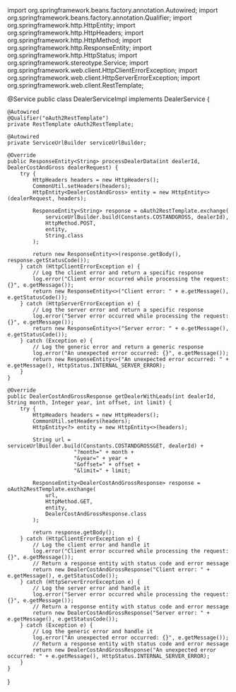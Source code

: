import org.springframework.beans.factory.annotation.Autowired;
import org.springframework.beans.factory.annotation.Qualifier;
import org.springframework.http.HttpEntity;
import org.springframework.http.HttpHeaders;
import org.springframework.http.HttpMethod;
import org.springframework.http.ResponseEntity;
import org.springframework.http.HttpStatus;
import org.springframework.stereotype.Service;
import org.springframework.web.client.HttpClientErrorException;
import org.springframework.web.client.HttpServerErrorException;
import org.springframework.web.client.RestTemplate;

@Service
public class DealerServiceImpl implements DealerService {

    @Autowired
    @Qualifier("oAuth2RestTemplate")
    private RestTemplate oAuth2RestTemplate;

    @Autowired
    private ServiceUrlBuilder serviceUrlBuilder;

    @Override
    public ResponseEntity<String> processDealerData(int dealerId, DealerCostAndGross dealerRequest) {
        try {
            HttpHeaders headers = new HttpHeaders();
            CommonUtil.setHeaders(headers);
            HttpEntity<DealerCostAndGross> entity = new HttpEntity<>(dealerRequest, headers);

            ResponseEntity<String> response = oAuth2RestTemplate.exchange(
                serviceUrlBuilder.build(Constants.COSTANDGROSS, dealerId),
                HttpMethod.POST,
                entity,
                String.class
            );

            return new ResponseEntity<>(response.getBody(), response.getStatusCode());
        } catch (HttpClientErrorException e) {
            // Log the client error and return a specific response
            log.error("Client error occurred while processing the request: {}", e.getMessage());
            return new ResponseEntity<>("Client error: " + e.getMessage(), e.getStatusCode());
        } catch (HttpServerErrorException e) {
            // Log the server error and return a specific response
            log.error("Server error occurred while processing the request: {}", e.getMessage());
            return new ResponseEntity<>("Server error: " + e.getMessage(), e.getStatusCode());
        } catch (Exception e) {
            // Log the generic error and return a generic response
            log.error("An unexpected error occurred: {}", e.getMessage());
            return new ResponseEntity<>("An unexpected error occurred: " + e.getMessage(), HttpStatus.INTERNAL_SERVER_ERROR);
        }
    }

    @Override
    public DealerCostAndGrossResponse getDealerWithLeads(int dealerId, String month, Integer year, int offset, int limit) {
        try {
            HttpHeaders headers = new HttpHeaders();
            CommonUtil.setHeaders(headers);
            HttpEntity<?> entity = new HttpEntity<>(headers);

            String url = serviceUrlBuilder.build(Constants.COSTANDGROSSGET, dealerId) +
                         "?month=" + month +
                         "&year=" + year +
                         "&offset=" + offset +
                         "&limit=" + limit;

            ResponseEntity<DealerCostAndGrossResponse> response = oAuth2RestTemplate.exchange(
                url,
                HttpMethod.GET,
                entity,
                DealerCostAndGrossResponse.class
            );

            return response.getBody();
        } catch (HttpClientErrorException e) {
            // Log the client error and handle it
            log.error("Client error occurred while processing the request: {}", e.getMessage());
            // Return a response entity with status code and error message
            return new DealerCostAndGrossResponse("Client error: " + e.getMessage(), e.getStatusCode());
        } catch (HttpServerErrorException e) {
            // Log the server error and handle it
            log.error("Server error occurred while processing the request: {}", e.getMessage());
            // Return a response entity with status code and error message
            return new DealerCostAndGrossResponse("Server error: " + e.getMessage(), e.getStatusCode());
        } catch (Exception e) {
            // Log the generic error and handle it
            log.error("An unexpected error occurred: {}", e.getMessage());
            // Return a response entity with status code and error message
            return new DealerCostAndGrossResponse("An unexpected error occurred: " + e.getMessage(), HttpStatus.INTERNAL_SERVER_ERROR);
        }
    }
}
